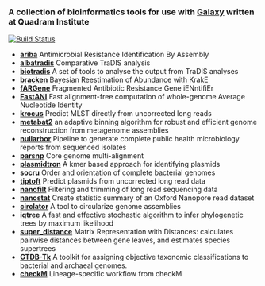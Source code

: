 ### A collection of bioinformatics tools for use with [Galaxy](https://galaxyproject.org/) written at Quadram Institute

[![Build Status](https://travis-ci.com/quadram-institute-bioscience/galaxy-tools.svg?branch=master)](https://travis-ci.com/quadram-institute-bioscience/galaxy-tools)

- **[ariba](https://github.com/sanger-pathogens/ariba)** Antimicrobial Resistance Identification By Assembly
- **[albatradis](https://github.com/quadram-institute-bioscience/albatradis)** Comparative TraDIS analysis
- **[biotradis](https://github.com/sanger-pathogens/bio-tradis)** A set of tools to analyse the output from TraDIS analyses
- **[bracken](https://ccb.jhu.edu/software/bracken/index.shtml)** Bayesian Reestimation of Abundance with KrakE
- **[fARGene](https://github.com/fannyhb/fargene)** Fragmented Antibiotic Resistance Gene iENntifiEr
- **[FastANI](https://github.com/ParBLiSS/FastANI)** Fast alignment-free computation of whole-genome Average Nucleotide Identity
- **[krocus](https://github.com/quadram-institute-bioscience/krocus)** Predict MLST directly from uncorrected long reads
- **[metabat2](https://bitbucket.org/berkeleylab/metabat)** an adaptive binning algorithm for robust and efficient genome reconstruction from metagenome assemblies
- **[nullarbor](https://github.com/tseemann/nullarbor)** Pipeline to generate complete public health microbiology reports from sequenced isolates
- **[parsnp](https://harvest.readthedocs.io)** Core genome multi-alignment
- **[plasmidtron](https://github.com/sanger-pathogens/plasmidtron)** A kmer based approach for identifying plasmids
- **[socru](https://github.com/quadram-institute-bioscience/socru)** Order and orientation of complete bacterial genomes
- **[tiptoft](https://github.com/quadram-institute-bioscience/tiptoft)** Predict plasmids from uncorrected long read data
- **[nanofilt](https://github.com/wdecoster/nanofilt)** Filtering and trimming of long read sequencing data
- **[nanostat](https://github.com/wdecoster/nanostat)** Create statistic summary of an Oxford Nanopore read dataset
- **[circlator](https://sanger-pathogens.github.io/circlator/)** A tool to circularize genome assemblies 
- **[iqtree](http://www.iqtree.org/)** A fast and effective stochastic algorithm to infer phylogenetic trees by maximum likelihood
- **[super_distance](https://github.com/quadram-institute-bioscience/super_distance)** Matrix Representation with Distances: calculates pairwise distances between gene leaves, 
and estimates species supertrees
- **[GTDB-Tk](https://github.com/Ecogenomics/GTDBTk)** A toolkit for assigning objective taxonomic classifications to bacterial and archaeal genomes. 
- **[checkM](https://github.com/Ecogenomics/CheckM/wiki/Workflows#lineage-specific-workflow)** Lineage-specific workflow  from checkM
